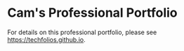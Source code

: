# Cam's Professional Portfolio

For details on this professional portfolio, please see https://techfolios.github.io.
